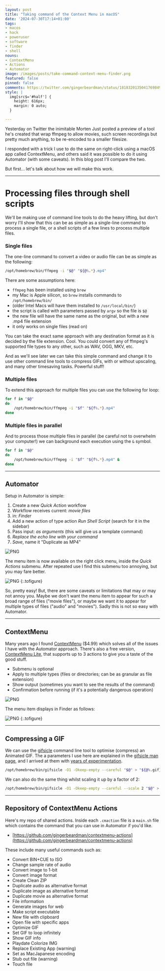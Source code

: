 ```yaml
---
layout: post
title: "Taking command of the Context Menu in macOS"
date: '2024-07-30T17:14+01:00'
tags:
- macos
- hack
- poweruser
- software
- finder
- shell
nouns:
- ContextMenu
- Actions
- Automator
image: /images/posts/take-command-context-menu-finder.png
featured: false
pinned: false
comments: https://twitter.com/gingerbeardman/status/1818320135041769849
style: |
  img[src$='#half'] {
    height: 616px;
    margin: 0 auto;
  }

---
```


Yesterday on Twitter the inimitable Morten Just posted a preview of a tool he's created that wrap ffmpeg to allow movies, such screen recordings but pretty much anything, to be re-encoded to a smaller filesize.

I responded with a trick I use to do the same on right-click using a macOS app called ContextMenu, and others said it was possible to do it using Automator (with some caveats). In this blog post I'll compare the two.

But first... let's talk about how we will make this work.

----

# Processing files through shell scripts

We'll be making use of command line tools to do the heavy lifting, but don't worry I'll show that this can be as simple as a single-line command to process a single file, or a shell scripts of a few lines to process multiple files.

### Single files

The one-line command to convert a video or audio file can be as simple as the following:

```sh
/opt/homebrew/bin/ffmpeg -i "$@" "${@%.*}.mp4"
```

There are some assumptions here:
- `ffmpeg` has been installed using `brew`
- my Mac is Apple silicon, so `brew` installs commands to `/opt/homebrew/bin/`
- (older Intel Macs will have them installed to `/usr/local/bin/`)
- the script is called with parameters passed by `argv` so the file is `$@`
- the new file will have the same name as the original, but with a new .mp4 file extension
- it only works on single files (read on)

You can take the exact same approach with any destination format as it is decided by the file extension. Cool. You could convert any of ffmpeg's supported file types to any other, such as WAV, OGG, MKV, etc.

And as we'll see later we can take this simple command and change it to use other command line tools to compress GIFs, with or without upscaling, and many other timesaving tasks. Powerful stuff!

### Multiple files

To extend this approach for multiple files you can use the following for loop:

```sh
for f in "$@"
do
    /opt/homebrew/bin/ffmpeg -i "$f" "${f%.*}.mp4"
done
```

### Multiple files in parallel

And to process those multiple files in parallel (be careful not to overwhelm your computer!) we can background each execution using the `&` symbol.

```sh
for f in "$@"
do
    /opt/homebrew/bin/ffmpeg -i "$f" "${f%.*}.mp4" &
done
```

----

## Automator

Setup in Automator is simple:

1. Create a new *Quick Action* workflow
1. Workflow receives current: *movie files*
1. in: *Finder*
1. Add a new action of type action *Run Shell Script* (search for it in the sidebar)
1. Pass input: *as arguments* (this will give us a template command)
1. *Replace the echo line with your command*
1. *Save*, name it "Duplicate as MP4"

![PNG](https://cdn.gingerbeardman.com/images/posts/take-command-automator-setup.png)

The menu item is now available on the right click menu, inside the *Quick Actions* submenu. After repeated use I find this submenu too annoying, but you may fare better.

![PNG](https://cdn.gingerbeardman.com/images/posts/take-command-automator-finder.png#half "Automator Quick Action in Finder Context Menu")
{:.tofigure}

So, pretty easy! But, there are some caveats or limitations that may or may not annoy you. Maybe we don't want the menu item to appear for such a broad range of files ("movie files"), or maybe we want it to appear for multiple types of files ("audio" and "movies"). Sadly this is not so easy with Automator.

----

## ContextMenu

Many years ago I found [ContextMenu](https://apps.apple.com/us/app/context-menu/id1236813619?mt=12) ($4.99) which solves all of the issues I have with the Automator approach. There's also a free version, [ContextMenu Lite](https://apps.apple.com/gb/app/context-menu-lite/id1261373706?mt=12), that supports up to 3 actions to give you a taste of the good stuff.

- Submenu is optional
- Apply to multiple types (files or directories; can be as granular as file extension)
- Show output (sometimes you want to see the results of the command)
- Confirmation before running (if it's a potentially dangerous operation)

![PNG](https://cdn.gingerbeardman.com/images/posts/take-command-context-menu-setup.png#half)

The menu item displays in Finder as follows:

![PNG](https://cdn.gingerbeardman.com/images/posts/take-command-context-menu-finder.png#half "ContextMenu Action in Finder Context Menu")
{:.tofigure}

----

## Compressing a GIF

We can use the [gifsicle](https://www.lcdf.org/gifsicle/) command line tool to optimise (compress) an Animated GIF. The a parameters I use here are explained in the [gifsicle man page](https://www.lcdf.org/gifsicle/man.html), and I arrived at them with [years of experimentation](/2016/06/16/post-processing-animated-gifs/).

```sh
/opt/homebrew/bin/gifsicle -O1 -Okeep-empty --careful "$@" > "${@%.gif}.o.gif"
```

We can also do the same thing whilst scaling it up by a factor of 2:

```sh
/opt/homebrew/bin/gifsicle -O1 -Okeep-empty --careful --scale 2 "$@" > "${@%.gif}.o.gif"
```

----

## Repository of ContextMenu Actions

Here's my repo of shared actions. Inside each `.cmaction` file is a `main.sh` file which contains the command that you can use in Automator if you'd like.

- [https://github.com/gingerbeardman/contextmenu-actions](https://github.com/gingerbeardman/contextmenu-actions)

These include many useful commands such as:

- Convert BIN+CUE to ISO- Change sample rate of audio- Convert image to 1-bit- Convert image format- Create Clean ZIP- Duplicate audio as alternative format- Duplicate image as alternative format- Duplicate movie as alternative format- File information- Generate images for web- Make script executable- New file with clipboard- Open file with specific apps- Optimize GIF- Set GIF to loop infinitely- Show GIF info- Playdate Colorize IMG- Replace Existing App (warning)- Set as MacJapanese encoding- Stub out file (warning)- Touch file
